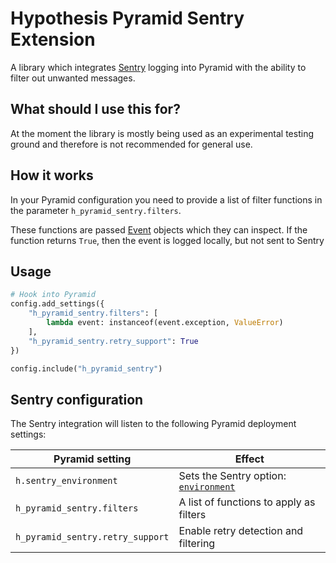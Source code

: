 Hypothesis Pyramid Sentry Extension
===================================

A library which integrates [Sentry](https://sentry.io) logging into Pyramid
with the ability to filter out unwanted messages.

What should I use this for?
---------------------------

At the moment the library is mostly being used as an experimental testing
ground and therefore is not recommended for general use.

How it works
------------

In your Pyramid configuration you need to provide a list of filter functions
in the parameter `h_pyramid_sentry.filters`.

These functions are passed [Event](h_pyramid_sentry/event.py) objects which
they can inspect. If the function returns `True`, then the event is logged
locally, but not sent to Sentry

Usage
-----

```python
# Hook into Pyramid
config.add_settings({
    "h_pyramid_sentry.filters": [
        lambda event: instanceof(event.exception, ValueError)
    ],
    "h_pyramid_sentry.retry_support": True
})

config.include("h_pyramid_sentry")
```

Sentry configuration
--------------------

The Sentry integration will listen to the following Pyramid deployment settings:

| Pyramid setting        | Effect |
|------------------------|---------------|
| `h.sentry_environment` | Sets the Sentry option: [`environment`](https://docs.sentry.io/error-reporting/configuration/?platform=javascript#environment) |
| `h_pyramid_sentry.filters` | A list of functions to apply as filters |
| `h_pyramid_sentry.retry_support` | Enable retry detection and filtering |
